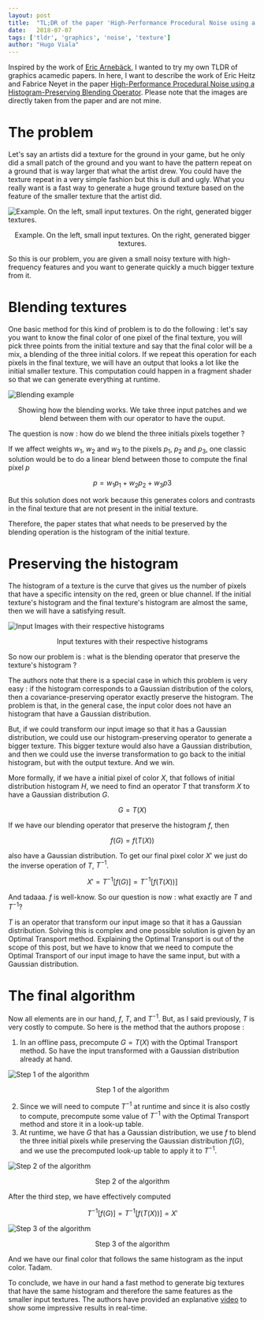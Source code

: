 ```yaml
---
layout: post
title:  "TL;DR of the paper 'High-Performance Procedural Noise using a Histogram-Preserving Blending Operator'"
date:   2018-07-07
tags: ['tldr', 'graphics', 'noise', 'texture']
author: "Hugo Viala"
---
```


Inspired by the work of [Eric Arnebäck](https://twitter.com/erkaman2), I wanted to try my own TLDR of graphics acamedic papers. In here, I want to describe the work of Eric Heitz and Fabrice Neyet in the paper [High-Performance Procedural Noise using a Histogram-Preserving Blending Operator](https://hal.inria.fr/hal-01824773/document). Please note that the images are directly taken from the paper and are not mine.

# The problem

Let's say an artists did a texture for the ground in your game, but he only did a small patch of the ground and you want to have the pattern repeat on a ground that is way larger that what the artist drew. You could have the texture repeat in a very simple fashion but this is dull and ugly. What you really want is a fast way to generate a huge ground texture based on the feature of the smaller texture that the artist did.

![Example. On the left, small input textures. On the right, generated bigger textures.](/images/histogram_article/hist_example.png)
<center>Example. On the left, small input textures. On the right, generated bigger textures.</center>

So this is our problem, you are given a small noisy texture with high-frequency features and you want to generate quickly a much bigger texture from it.

# Blending textures

One basic method for this kind of problem is to do the following : let's say you want to know the final color of one pixel of the final texture, you will pick three points from the initial texture and say that the final color will be a mix, a blending of the three initial colors. If we repeat this operation for each pixels in the final texture, we will have an output that looks a lot like the initial smaller texture. This computation could happen in a fragment shader so that we can generate everything at runtime.

![Blending example](/images/histogram_article/hist_blending.png)
<center>Showing how the blending works. We take three input patches and we blend between them with our operator to have the ouput.</center>

The question is now : how do we blend the three initials pixels together ?

If we affect weights $w_1$, $w_2$ and $w_3$ to the pixels $p_1$, $p_2$ and $p_3$, one classic solution would be to do a linear blend between those to compute the final pixel $p$

$$ p = w_1 p_1 + w_2 p_2 + w_3 p3 $$

But this solution does not work because this generates colors and contrasts in the final texture that are not present in the initial texture.

Therefore, the paper states that what needs to be preserved by the blending operation is the histogram of the initial texture.

# Preserving the histogram

The histogram of a texture is the curve that gives us the number of pixels that have a specific intensity on the red, green or blue channel. If the initial texture's histogram and the final texture's histogram are almost the same, then we will have a satisfying result. 

![Input Images with their respective histograms](/images/histogram_article/hist_hist.png)
<center>Input textures with their respective histograms</center>

So now our problem is : what is the blending operator that preserve the texture's histogram ?

The authors note that there is a special case in which this problem is very easy : if the histogram corresponds to a Gaussian distribution of the colors, then a covariance-preserving operator exactly preserve the histogram. The problem is that, in the general case, the input color does not have an histogram that have a Gaussian distribution.

But, if we could transform our input image so that it has a Gaussian distribution, we could use our histogram-preserving operator to generate a bigger texture. This bigger texture would also have a Gaussian distribution, and then we could use the inverse transformation to go back to the initial histogram, but with the output texture. And we win.

More formally, if we have a initial pixel of color $X$, that follows of initial distribution histogram $H$, we need to find an operator $T$ that transform $X$ to have a Gaussian distribution $G$.

$$ G = T(X)$$

If we have our blending operator that preserve the histogram $f$, then 

$$ f(G) = f(T(X))$$

also have a Gaussian distribution. To get our final pixel color $X'$ we just do the inverse operation of $T$, $T^{-1}$.

$$ X' = T^{-1}[f(G)] = T^{-1}[f(T(X))]$$

And tadaaa. $f$ is well-know. So our question is now : what exactly are $T$ and $T^{-1}$?

$T$ is an operator that transform our input image so that it has a Gaussian distribution. Solving this is complex and one possible solution is given by an Optimal Transport method. Explaining the Optimal Transport is out of the scope of this post, but we have to know that we need to compute the Optimal Transport of our input image to have the same input, but with a Gaussian distribution.

# The final algorithm

Now all elements are in our hand, $f$, $T$, and $T^{-1}$. But, as I said previously, $T$ is very costly to compute. So here is the method that the authors propose :

1. In an offline pass, precompute $G = T(X)$ with the Optimal Transport method. So have the input transformed with a Gaussian distribution already at hand.

![Step 1 of the algorithm](/images/histogram_article/hist_step1.png)
<center>Step 1 of the algorithm</center>

2. Since we will need to compute $T^{-1}$ at runtime and since it is also costly to compute, precompute some value of $T^{-1}$ with the Optimal Transport method and store it in a look-up table.
3. At runtime, we have $G$ that has a Gaussian distribution, we use $f$ to blend the three initial pixels while preserving the Gaussian distribution $f(G)$, and we use the precomputed look-up table to apply it to $T^{-1}$.

![Step 2 of the algorithm](/images/histogram_article/hist_step2.png)
<center>Step 2 of the algorithm</center>


After the third step, we have effectively computed

$$T^{-1}[f(G)] = T^{-1}[f(T(X))] = X'$$

![Step 3 of the algorithm](/images/histogram_article/hist_step3.png)
<center>Step 3 of the algorithm</center>

And we have our final color that follows the same histogram as the input color. Tadam.

To conclude, we have in our hand a fast method to generate big textures that have the same histogram and therefore the same features as the smaller input textures. The authors have provided an explanative [video](https://drive.google.com/file/d/1YS8RHNcYff7ReroiBbeXHZ79L0_KrSK6/view) to show some impressive results in real-time.
